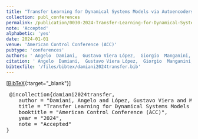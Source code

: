 ```yaml
---
title: "Transfer Learning for Dynamical Systems Models via Autoencoders and GANs"
collection: publ_conferences
permalink: /publication/0030-2024-Transfer-Learning-for-Dynamical-Systems-Models-via-Autoencoders-and-GANs
note: 'Accepted'
alphabetic: 'yes'
date: 2024-01-01
venue: 'American Control Conference (ACC)'
pubtype: 'conferences'
authors: ' Angelo  Damiani,  Gustavo Viera López,  Giorgio  Manganini,  Alberto Maria Metelli, and  Marcello  Restelli'
citation: ' Angelo  Damiani,  Gustavo Viera López,  Giorgio  Manganini,  Alberto Maria Metelli, and  Marcello  Restelli&quot;Transfer Learning for Dynamical Systems Models via Autoencoders and GANs.&quot; American Control Conference (ACC), 2024'
bibtexfile: '/files/bibtex/damiani2024transfer.bib'
---
```

 [[BibTeX](/files/bibtex/damiani2024transfer.bib){:target="_blank"}] 
<pre> @incollection{damiani2024transfer,
    author = "Damiani, Angelo and López, Gustavo Viera and Manganini, Giorgio and Metelli, Alberto Maria and Restelli, Marcello",
    title = "Transfer Learning for Dynamical Systems Models via Autoencoders and GANs",
    booktitle = "American Control Conference (ACC)",
    year = "2024",
    note = "Accepted"
} </pre>
